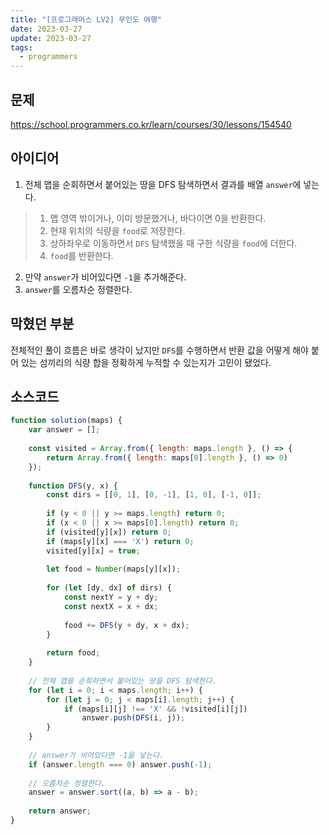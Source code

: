 ```yaml
---
title: "[프로그래머스 LV2] 무인도 여행"
date: 2023-03-27
update: 2023-03-27
tags:
  - programmers
---
```


## 문제
https://school.programmers.co.kr/learn/courses/30/lessons/154540

## 아이디어
1. 전체 맵을 순회하면서 붙어있는 땅을 DFS 탐색하면서 결과를 배열 `answer`에 넣는다.
> 1. 맵 영역 밖이거나, 이미 방문했거나, 바다이면 0을 반환한다.  
> 2. 현재 위치의 식량을 `food`로 저장한다.  
> 3. 상하좌우로 이동하면서 `DFS` 탐색했을 때 구한 식량을 `food`에 더한다.  
> 4. `food`를 반환한다.  
2. 만약 `answer`가 비어있다면 `-1`을 추가해준다.
3. `answer`를 오름차순 정렬한다.

## 막혔던 부분
전체적인 풀이 흐름은 바로 생각이 났지만 `DFS`를 수행하면서 반환 값을 어떻게 해야 붙어 있는 섬끼리의 식량 합을 정확하게 누적할 수 있는지가 고민이 됐었다.

## 소스코드
```js
function solution(maps) {
    var answer = [];
    
    const visited = Array.from({ length: maps.length }, () => {
        return Array.from({ length: maps[0].length }, () => 0)
    });
    
    function DFS(y, x) {
        const dirs = [[0, 1], [0, -1], [1, 0], [-1, 0]];
        
        if (y < 0 || y >= maps.length) return 0;
        if (x < 0 || x >= maps[0].length) return 0;
        if (visited[y][x]) return 0;
        if (maps[y][x] === 'X') return 0;
        visited[y][x] = true;
        
        let food = Number(maps[y][x]);
        
        for (let [dy, dx] of dirs) {
            const nextY = y + dy;
            const nextX = x + dx;
            
            food += DFS(y + dy, x + dx);
        }
        
        return food;
    }
    
    // 전체 맵을 순회하면서 붙어있는 땅을 DFS 탐색한다.
    for (let i = 0; i < maps.length; i++) {
        for (let j = 0; j < maps[i].length; j++) {
            if (maps[i][j] !== 'X' && !visited[i][j])
                answer.push(DFS(i, j));
        }
    }
    
    // answer가 비어있다면 -1을 넣는다.
    if (answer.length === 0) answer.push(-1);
    
    // 오름차순 정렬한다.
    answer = answer.sort((a, b) => a - b);
    
    return answer;
}
```